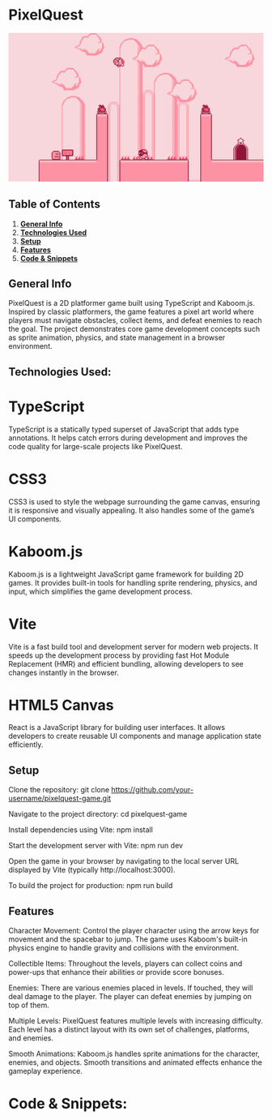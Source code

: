 # PixelQuest

![game preview](preview.png)

## Table of Contents
1. [**General Info**](#general-info)
3. [**Technologies Used**](#Techlogy-used)
4. [**Setup**](#setup)
5. [**Features**](#features) 
6. [**Code & Snippets**](#CodeSnippets)

## General Info
PixelQuest is a 2D platformer game built using TypeScript and Kaboom.js. Inspired by classic platformers, the game features a pixel art world where players must navigate obstacles, collect items, and defeat enemies to reach the goal. The project demonstrates core game development concepts such as sprite animation, physics, and state management in a browser environment.

## Technologies Used:

# TypeScript
TypeScript is a statically typed superset of JavaScript that adds type annotations. It helps catch errors during development and improves the code quality for large-scale projects like PixelQuest.

# CSS3
CSS3 is used to style the webpage surrounding the game canvas, ensuring it is responsive and visually appealing. It also handles some of the game’s UI components.

# Kaboom.js
Kaboom.js is a lightweight JavaScript game framework for building 2D games. It provides built-in tools for handling sprite rendering, physics, and input, which simplifies the game development process.

# Vite
Vite is a fast build tool and development server for modern web projects. It speeds up the development process by providing fast Hot Module Replacement (HMR) and efficient bundling, allowing developers to see changes instantly in the browser.

# HTML5 Canvas
React is a JavaScript library for building user interfaces. It allows developers to create reusable UI components and manage application state efficiently.

## Setup
Clone the repository:
git clone https://github.com/your-username/pixelquest-game.git

Navigate to the project directory:
cd pixelquest-game

Install dependencies using Vite:
npm install

Start the development server with Vite:
npm run dev

Open the game in your browser by navigating to the local server URL displayed by Vite (typically http://localhost:3000).

To build the project for production:
npm run build

## Features

Character Movement:
Control the player character using the arrow keys for movement and the spacebar to jump. The game uses Kaboom's built-in physics engine to handle gravity and collisions with the environment.

Collectible Items:
Throughout the levels, players can collect coins and power-ups that enhance their abilities or provide score bonuses.

Enemies:
There are various enemies placed in levels. If touched, they will deal damage to the player. The player can defeat enemies by jumping on top of them.

Multiple Levels:
PixelQuest features multiple levels with increasing difficulty. Each level has a distinct layout with its own set of challenges, platforms, and enemies.

Smooth Animations:
Kaboom.js handles sprite animations for the character, enemies, and objects. Smooth transitions and animated effects enhance the gameplay experience.

# Code & Snippets: 

